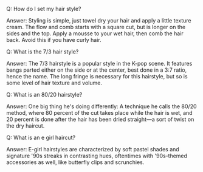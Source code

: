 Q: How do I set my hair style?

Answer: Styling is simple, just towel dry your hair and apply a little texture cream. The flow and comb starts with a square cut, but is longer on the sides and the top. Apply a mousse to your wet hair, then comb the hair back. Avoid this if you have curly hair.

Q: What is the 7/3 hair style?

Answer: The 7/3 hairstyle is a popular style in the K-pop scene. It features bangs parted either on the side or at the center, best done in a 3:7 ratio, hence the name. The long fringe is necessary for this hairstyle, but so is some level of hair texture and volume.

Q: What is an 80/20 hairstyle?

Answer: One big thing he's doing differently: A technique he calls the 80/20 method, where 80 percent of the cut takes place while the hair is wet, and 20 percent is done after the hair has been dried straight—a sort of twist on the dry haircut.

Q: What is an e girl haircut?

Answer: E-girl hairstyles are characterized by soft pastel shades and signature '90s streaks in contrasting hues, oftentimes with '90s-themed accessories as well, like butterfly clips and scrunchies.
